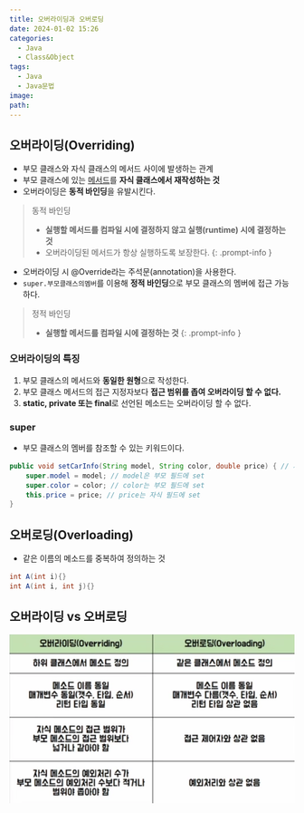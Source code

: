 ```yaml
---
title: 오버라이딩과 오버로딩
date: 2024-01-02 15:26
categories:
  - Java
  - Class&Object
tags:
  - Java
  - Java문법
image: 
path:
---
```


## 오버라이딩(Overriding)
+ 부모 클래스와 자식 클래스의 메서드 사이에 발생하는 관계
+ 부모 클래스에 있는 [메서드](https://sonjh919.github.io/posts/메서드)를 **자식 클래스에서 재작성하는 것**
+ 오버라이딩은 **동적 바인딩**을 유발시킨다.

> 동적 바인딩
> + **실행할 메서드를 컴파일 시에 결정하지 않고 실행(runtime) 시에 결정하는 것**
> + 오버라이딩된 메서드가 항상 실행하도록 보장한다.
{: .prompt-info }

+ 오버라이딩 시 @Override라는 주석문(annotation)을 사용한다.
+ ```super.부모클래스의멤버```를 이용해 **정적 바인딩**으로 부모 클래스의 멤버에 접근 가능하다.


> 정적 바인딩
> + **실행할 메서드를 컴파일 시에 결정하는 것**
{: .prompt-info }

### 오버라이딩의 특징
1. 부모 클래스의 메서드와 **동일한 원형**으로 작성한다.
2. 부모 클래스 메서드의 접근 지정자보다 **접근 범위를 좁여 오버라이딩 할 수 없다.**
3. **static, private 또는 final**로 선언된 메소드는 오버라이딩 할 수 없다.

### super
+ 부모 클래스의 멤버를 참조할 수 있는 키워드이다.
```java
public void setCarInfo(String model, String color, double price) { // 자식 class
    super.model = model; // model은 부모 필드에 set
    super.color = color; // color는 부모 필드에 set
    this.price = price; // price는 자식 필드에 set
}
```

## 오버로딩(Overloading)
+ 같은 이름의 메소드를 중복하여 정의하는 것
```java
int A(int i){}
int A(int i, int j){}
```


## 오버라이딩 vs 오버로딩
![](/assets/img/IMG/Java/클래스&객체/overridingoverloading.png)